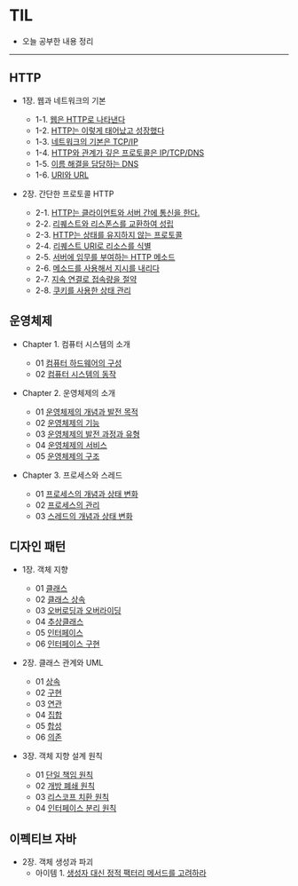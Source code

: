 # TIL
- 오늘 공부한 내용 정리
<hr/>


## HTTP
- 1장. 웹과 네트워크의 기본
  - 1-1. [웹은 HTTP로 나타낸다](https://github.com/JungInBaek/TIL/blob/main/HTTP/웹은_HTTP로_나타낸다_20210829.md)
  - 1-2. [HTTP는 이렇게 태어났고 성장했다](https://github.com/JungInBaek/TIL/blob/main/HTTP/HTTP는_이렇게_태어났고_성장했다_20210829.md)
  - 1-3. [네트워크의 기본은 TCP/IP](https://github.com/JungInBaek/TIL/blob/main/HTTP/네트워크의_기본은_TCP／IP_20210829.md)
  - 1-4. [HTTP와 관계가 깊은 프로토콜은 IP/TCP/DNS](https://github.com/JungInBaek/TIL/blob/main/HTTP/HTTP와_관계가_깊은_프로토콜은_IP／TCP／DNS_20210829.md)
  - 1-5. [이름 해결을 담당하는 DNS](https://github.com/JungInBaek/TIL/blob/main/HTTP/이름_해결을_담당하는_DNS_20210829.md)
  - 1-6. [URI와 URL](https://github.com/JungInBaek/TIL/blob/main/HTTP/URI와_URL_20210829.md)

- 2장. 간단한 프로토콜 HTTP
  - 2-1. [HTTP는 클라이언트와 서버 간에 통신을 한다.](https://github.com/JungInBaek/TIL/blob/main/HTTP/HTTP는_클라이언트와_서버_간에_통신을_한다_20210904.md)
  - 2-2. [리퀘스트와 리스폰스를 교환하여 성립](https://github.com/JungInBaek/TIL/blob/main/HTTP/리퀘스트와_리스폰스를_교환하여_성립_20210904.md)
  - 2-3. [HTTP는 상태를 유지하지 않는 프로토콜](https://github.com/JungInBaek/TIL/blob/main/HTTP/HTTP는_상태를_유지하지_않는_프로토콜_20210905.md)
  - 2-4. [리퀘스트 URI로 리소스를 식별](https://github.com/JungInBaek/TIL/blob/main/HTTP/리퀘스트_URI로_리소스를_식별_20210905.md)
  - 2-5. [서버에 임무를 부여하는 HTTP 메소드](https://github.com/JungInBaek/TIL/blob/main/HTTP/서버에_임무를_부여하는_HTTP_메소드_20210905.md)
  - 2-6. [메소드를 사용해서 지시를 내리다](https://github.com/JungInBaek/TIL/blob/main/HTTP/메소드를_사용해서_지시를_내리다_20210905.md)
  - 2-7. [지속 연결로 접속량을 절약](https://github.com/JungInBaek/TIL/blob/main/HTTP/지속_연결로_접속량을_절약_20210905.md)
  - 2-8. [쿠키를 사용한 상태 관리](https://github.com/JungInBaek/TIL/blob/main/HTTP/쿠키를_사용한_상태_관리_20210905.md)

## 운영체제 
- Chapter 1. 컴퓨터 시스템의 소개
  - 01 [컴퓨터 하드웨어의 구성](https://github.com/JungInBaek/TIL/blob/main/OS/컴퓨터_하드웨어의_구성_20210825.md)
  - 02 [컴퓨터 시스템의 동작](https://github.com/JungInBaek/TIL/blob/main/OS/컴퓨터_시스템의_동작_20210825.md)

- Chapter 2. 운영체제의 소개
  - 01 [운영체제의 개념과 발전 목적](https://github.com/JungInBaek/TIL/blob/main/OS/운영체제의_개념과_발전_목적_20210826.md)
  - 02 [운영체제의 기능](https://github.com/JungInBaek/TIL/blob/main/OS/운영체제의_기능_20210826.md)
  - 03 [운영체제의 발전 과정과 유형](https://github.com/JungInBaek/TIL/blob/main/OS/운영체제의_발전_과정과_유형_20210826.md)
  - 04 [운영체제의 서비스](https://github.com/JungInBaek/TIL/blob/main/OS/운영체제의_서비스_20210826.md)
  - 05 [운영체제의 구조](https://github.com/JungInBaek/TIL/blob/main/OS/운영체제의_구조_20210826.md)

- Chapter 3. 프로세스와 스레드
  - 01 [프로세스의 개념과 상태 변화](http://github.com/JungInBaek/TIL/blob/main/OS/프로세스의_개념과_상태_변화_20210828.md)
  - 02 [프로세스의 관리](http://github.com/JungInBaek/TIL/blob/main/OS/프로세스의_관리_20210828.md)
  - 03 [스레드의 개념과 상태 변화](http://github.com/JungInBaek/TIL/blob/main/OS/스레드의_개념과_상태_변화_20210923.md)


## 디자인 패턴
- 1장. 객체 지향
  - 01 [클래스](http://github.com/JungInBaek/TIL/blob/main/DesignPattern/클래스_20210829.md)
  - 02 [클래스 상속](http://github.com/JungInBaek/TIL/blob/main/DesignPattern/클래스_상속_20210829.md)
  - 03 [오버로딩과 오버라이딩](http://github.com/JungInBaek/TIL/blob/main/DesignPattern/오버로딩과_오버라이딩_20210829.md)
  - 04 [추상클래스](http://github.com/JungInBaek/TIL/blob/main/DesignPattern/추상클래스_20210829.md)
  - 05 [인터페이스](http://github.com/JungInBaek/TIL/blob/main/DesignPattern/인터페이스_20210829.md)
  - 06 [인터페이스 구현](http://github.com/JungInBaek/TIL/blob/main/DesignPattern/인터페이스_구현_20210829.md)

- 2장. 클래스 관계와 UML
  - 01 [상속](http://github.com/JungInBaek/TIL/blob/main/DesignPattern/상속_20210830.md)
  - 02 [구현](http://github.com/JungInBaek/TIL/blob/main/DesignPattern/구현_20210830.md)
  - 03 [연관](http://github.com/JungInBaek/TIL/blob/main/DesignPattern/연관_20210830.md)
  - 04 [집합](http://github.com/JungInBaek/TIL/blob/main/DesignPattern/집합_20210830.md)
  - 05 [합성](http://github.com/JungInBaek/TIL/blob/main/DesignPattern/합성_20210830.md)
  - 06 [의존](http://github.com/JungInBaek/TIL/blob/main/DesignPattern/의존_20210830.md)

- 3장. 객체 지향 설계 원칙
  - 01 [단일 책임 원칙](http://github.com/JungInBaek/TIL/blob/main/DesignPattern/단일_책임_원칙_20210902.md)
  - 02 [개방 폐쇄 원칙](http://github.com/JungInBaek/TIL/blob/main/DesignPattern/개방_폐쇄_원칙_20210903.md)
  - 03 [리스코프 치환 원칙](http://github.com/JungInBaek/TIL/blob/main/DesignPattern/리스코프_치환_원칙_20210904.md)
  - 04 [인터페이스 분리 원칙](http://github.com/JungInBaek/TIL/blob/main/DesignPattern/인터페이스_분리_원칙_20210906.md)

## 이펙티브 자바
- 2장. 객체 생성과 파괴
  - 아이템 1. [생성자 대신 정적 팩터리 메서드를 고려하라](http://github.com/JungInBaek/TIL/blob/main/EffectiveJava/생성자_대신_정적_팩터리_메서드를_고려하라_20210829.md)